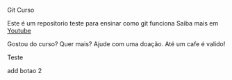 Git Curso

Este é um repositorio teste para ensinar como git funciona
Saiba mais em [Youtube](www.youtube.com.br)


Gostou do curso? Quer mais? Ajude com uma doação. Até um cafe é valido!

Teste

add botao 2
